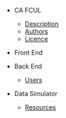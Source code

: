 * CA FCUL
    * [Description](README.md#description)
    * [Authors](README.md#authors)
    * [Licence](README.md#licence)

* Front End

* Back End
    * [Users](BackEnd_Users.md)

* Data Simulator
    * [Resources](dataSim.md)